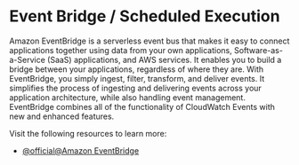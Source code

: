 # Event Bridge / Scheduled Execution

Amazon EventBridge is a serverless event bus that makes it easy to connect applications together using data from your own applications, Software-as-a-Service (SaaS) applications, and AWS services. It enables you to build a bridge between your applications, regardless of where they are. With EventBridge, you simply ingest, filter, transform, and deliver events. It simplifies the process of ingesting and delivering events across your application architecture, while also handling event management. EventBridge combines all of the functionality of CloudWatch Events with new and enhanced features.

Visit the following resources to learn more:

- [@official@Amazon EventBridge](https://docs.aws.amazon.com/eventbridge/latest/userguide/eb-what-is.html)
